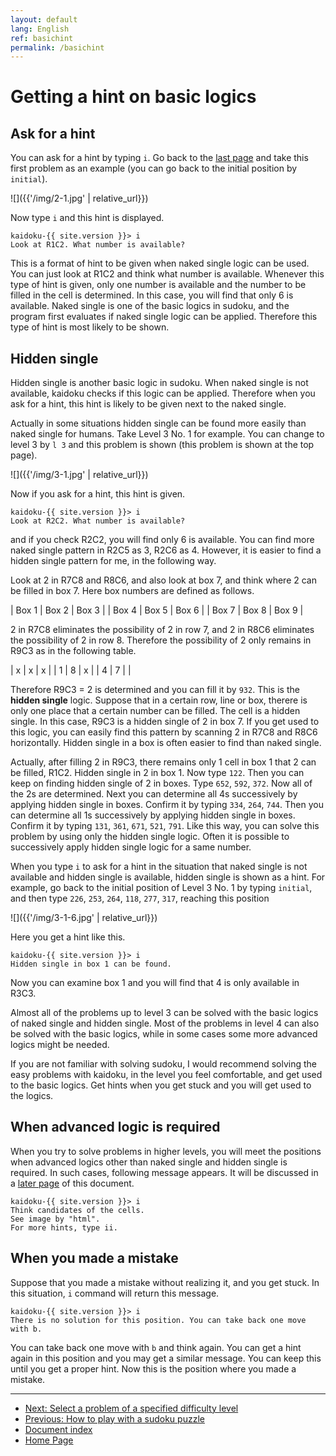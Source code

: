 ```yaml
---
layout: default
lang: English
ref: basichint
permalink: /basichint
---
```


# Getting a hint on basic logics

## Ask for a hint

You can ask for a hint by typing `i`. Go back to the [last page](play) and take this first problem as an example (you can go back to the initial position by `initial`).

![]({{'/img/2-1.jpg' | relative_url}})

Now type `i` and this hint is displayed.

    kaidoku-{{ site.version }}> i
    Look at R1C2. What number is available?

This is a format of hint to be given when naked single logic can be used. You can just look at R1C2 and think what number is available. Whenever this type of hint is given, only one number is available and the number to be filled in the cell is determined. In this case, you will find that only 6 is available. Naked single is one of the basic logics in sudoku, and the program first evaluates if naked single logic can be applied. Therefore this type of hint is most likely to be shown.

## Hidden single

Hidden single is another basic logic in sudoku. When naked single is not available, kaidoku checks if this logic can be applied. Therefore when you ask for a hint, this hint is likely to be given next to the naked single.

Actually in some situations hidden single can be found more easily than naked single for humans. Take Level 3 No. 1 for example. You can change to level 3 by `l 3` and this problem is shown (this problem is shown at the top page).

![]({{'/img/3-1.jpg' | relative_url}})

Now if you ask for a hint, this hint is given.

    kaidoku-{{ site.version }}> i
    Look at R2C2. What number is available?

and if you check R2C2, you will find only 6 is available. You can find more naked single pattern in R2C5 as 3, R2C6 as 4. However, it is easier to find a hidden single pattern for me, in the following way.

Look at 2 in R7C8 and R8C6, and also look at box 7, and think where 2 can be filled in box 7. Here box numbers are defined as follows.

| Box 1  | Box 2  | Box 3  |
| Box 4  | Box 5  | Box 6  |
| Box 7  | Box 8  | Box 9  |

2 in R7C8 eliminates the possibility of 2 in row 7, and 2 in R8C6 eliminates the possibility of 2 in row 8. Therefore the possibility of 2 only remains in R9C3 as in the following table.

| x | x | x |
| 1 | 8 | x |
| 4 | 7 |  |

Therefore R9C3 = 2 is determined and you can fill it by `932`. This is the **hidden single** logic. Suppose that in a certain row, line or box, therere is only one place that a certain number can be filled. The cell is a hidden single. In this case, R9C3 is a hidden single of 2 in box 7. If you get used to this logic, you can easily find this pattern by scanning 2 in R7C8 and R8C6 horizontally. Hidden single in a box is often easier to find than naked single.

Actually, after filling 2 in R9C3, there remains only 1 cell in box 1 that 2 can be filled, R1C2. Hidden single in 2 in box 1. Now type `122`. Then you can keep on finding hidden single of 2 in boxes. Type `652`, `592`, `372`. Now all of the 2s are determined. Next you can determine all 4s successively by applying hidden single in boxes. Confirm it by typing  `334`, `264`, `744`. Then you can determine all 1s successively by applying hidden single in boxes. Confirm it by typing `131`, `361`, `671`, `521`, `791`. Like this way, you can solve this problem by using only the hidden single logic. Often it is possible to successively apply hidden single logic for a same number.

When you type `i` to ask for a hint in the situation that naked single is not available and hidden single is available, hidden single is shown as a hint. For example, go back to the initial position of Level 3 No. 1 by typing `initial`, and then type `226`, `253`, `264`, `118`, `277`, `317`, reaching this position

![]({{'/img/3-1-6.jpg' | relative_url}})

Here you get a hint like this.

    kaidoku-{{ site.version }}> i
    Hidden single in box 1 can be found.

Now you can examine box 1 and you will find that 4 is only available in R3C3.

Almost all of the problems up to level 3 can be solved with the basic logics of naked single and hidden single. Most of the problems in level 4 can also be solved with the basic logics, while in some cases some more advanced logics might be needed.

If you are not familiar with solving sudoku, I would recommend solving the easy problems with kaidoku, in the level you feel comfortable, and get used to the basic logics. Get hints when you get stuck and you will get used to the logics.

## When advanced logic is required

When you try to solve problems in higher levels, you will meet the positions when advanced logics other than naked single and hidden single is required. In such cases, following message appears. It will be discussed in a [later page](advancedhint) of this document.

    kaidoku-{{ site.version }}> i
    Think candidates of the cells.
    See image by "html".
    For more hints, type ii.

## When you made a mistake

Suppose that you made a mistake without realizing it, and you get stuck. In this situation, `i` command will return this message.

    kaidoku-{{ site.version }}> i
    There is no solution for this position. You can take back one move with b.

You can take back one move with `b` and think again. You can get a hint again in this position and you may get a similar message. You can keep this until you get a proper hint. Now this is the position where you made a mistake.

- - -

- [Next: Select a problem of a specified difficulty level](./level)
- [Previous: How to play with a sudoku puzzle](./play)
- [Document index](./#document)
- [Home Page](./)
